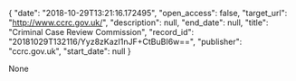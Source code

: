 {
  "date": "2018-10-29T13:21:16.172495", 
  "open_access": false, 
  "target_url": "http://www.ccrc.gov.uk/", 
  "description": null, 
  "end_date": null, 
  "title": "Criminal Case Review Commission", 
  "record_id": "20181029T132116/Yyz8zKazI1nJF+CtBuBI6w==", 
  "publisher": "ccrc.gov.uk", 
  "start_date": null
}

None